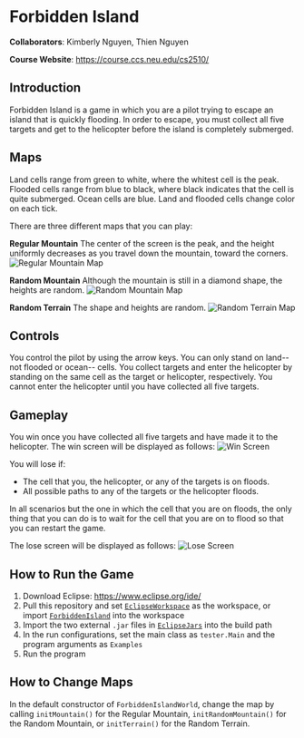 # Forbidden Island

**Collaborators**: Kimberly Nguyen, Thien Nguyen

**Course Website**: https://course.ccs.neu.edu/cs2510/

## Introduction
Forbidden Island is a game in which you are a pilot trying to escape an island
that is quickly flooding. In order to escape, you must collect all five targets
and get to the helicopter before the island is completely submerged.

## Maps
Land cells range from green to white, where the whitest cell is the peak.
Flooded cells range from blue to black, where black indicates that the cell is
quite submerged. Ocean cells are blue. Land and flooded cells change color on
each tick.

There are three different maps that you can play:

**Regular Mountain**
The center of the screen is the peak, and the height uniformly decreases as
you travel down the mountain, toward the corners.
![Regular Mountain Map](Screenshots/regular.png)

**Random Mountain**
Although the mountain is still in a diamond shape, the heights are random.
![Random Mountain Map](Screenshots/random.png)

**Random Terrain**
The shape and heights are random.
![Random Terrain Map](Screenshots/terrain.png)

## Controls
You control the pilot by using the arrow keys. You can only stand on land-- not
flooded or ocean-- cells. You collect targets and enter the helicopter by
standing on the same cell as the target or helicopter, respectively. You cannot
enter the helicopter until you have collected all five targets.

## Gameplay
You win once you have collected all five targets and have made it to the
helicopter. The win screen will be displayed as follows:
![Win Screen](Screenshots/win.png)

You will lose if:
- The cell that you, the helicopter, or any of the targets is on floods.
- All possible paths to any of the targets or the helicopter floods.

In all scenarios but the one in which the cell that you are on floods, the only
thing that you can do is to wait for the cell that you are on to flood so that
you can restart the game.

The lose screen will be displayed as follows:
![Lose Screen](Screenshots/lose.png)

## How to Run the Game
1. Download Eclipse: https://www.eclipse.org/ide/
2. Pull this repository and set [`EclipseWorkspace`](/EclipseWorkspace) as
the workspace, or import [`ForbiddenIsland`](/EclipseWorkspace/ForbiddenIsland)
into the workspace
3. Import the two external `.jar` files in [`EclipseJars`](/EclipseJars) into the
build path
4. In the run configurations, set the main class as `tester.Main` and the
program arguments as `Examples`
5. Run the program

## How to Change Maps
In the default constructor of `ForbiddenIslandWorld`, change the map by calling
`initMountain()` for the Regular Mountain, `initRandomMountain()` for the
Random Mountain, or `initTerrain()` for the Random Terrain.
